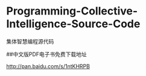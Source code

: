# Programming-Collective-Intelligence-Source-Code
集体智慧编程源代码

##中文版PDF电子书免费下载地址

http://pan.baidu.com/s/1ntKHRPB
